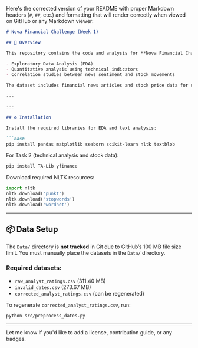 Here's the corrected version of your README with proper Markdown headers (`#`, `##`, etc.) and formatting that will render correctly when viewed on GitHub or any Markdown viewer:

```markdown
# Nova Financial Challenge (Week 1)

## 🧾 Overview

This repository contains the code and analysis for **Nova Financial Challenge – Week 1**. The project focuses on financial data analysis, including:

- Exploratory Data Analysis (EDA)
- Quantitative analysis using technical indicators
- Correlation studies between news sentiment and stock movements

The dataset includes financial news articles and stock price data for seven companies: **AAPL**, **AMZN**, **GOOG**, **META**, **MSFT**, **NVDA**, and **TSLA**.

---

---

## ⚙️ Installation

Install the required libraries for EDA and text analysis:

```bash
pip install pandas matplotlib seaborn scikit-learn nltk textblob
````

For Task 2 (technical analysis and stock data):

```bash
pip install TA-Lib yfinance
```

Download required NLTK resources:

```python
import nltk
nltk.download('punkt')
nltk.download('stopwords')
nltk.download('wordnet')
```

---

## 📦 Data Setup

The `Data/` directory is **not tracked** in Git due to GitHub’s 100 MB file size limit. You must manually place the datasets in the `Data/` directory.

### Required datasets:

* `raw_analyst_ratings.csv` (311.40 MB)
* `invalid_dates.csv` (273.67 MB)
* `corrected_analyst_ratings.csv` (can be regenerated)

To regenerate `corrected_analyst_ratings.csv`, run:

```bash
python src/preprocess_dates.py
```

---

Let me know if you'd like to add a license, contribution guide, or any badges.

```
```
